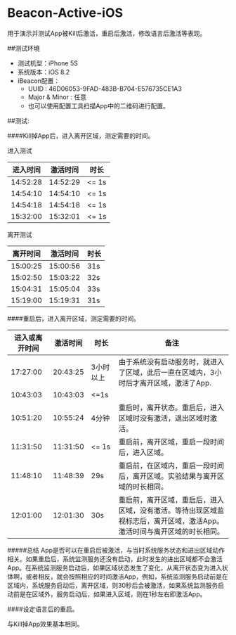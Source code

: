 # Beacon-Active-iOS

用于演示并测试App被Kill后激活，重启后激活，修改语言后激活等表现。

##测试环境

* 测试机型：iPhone 5S
* 系统版本：iOS 8.2
* iBeacon配置：
 	* UUID : 46D06053-9FAD-483B-B704-E576735CE1A3
 	* Major & Minor : 任意
	* 也可以使用配置工具扫描App中的二维码进行配置。

##测试: 

####Kill掉App后，进入离开区域，测定需要的时间。

进入测试

进入时间 | 激活时间 | 时长
------------ | ------------- | ------------
14:52:28 | 14:52:29  | <= 1s
14:54:10 | 14:54:10  | <= 1s
14:54:18 | 14:54:18  | <= 1s
15:32:00 | 15:32:01  | <= 1s

离开测试

离开时间 | 激活时间 | 时长
------------ | ------------- | ------------
15:00:25 | 15:00:56  | 31s
15:02:50 | 15:03:22  | 32s
15:04:31 | 15:05:04  | 33s
15:19:00 | 15:19:31  | 31s

####重启后，进入离开区域，测定需要的时间。

进入或离开时间 | 激活时间 | 时长 | 备注
------------ | ------------- | ------------ | ------------
17:27:00 | 20:43:25 | 3小时以上 | 由于系统没有启动服务时，就进入了区域，此后一直在区域内，3小时后才离开区域，激活了App.
10:43:03 | 10:43:03 | <=1s
10:51:20 | 10:55:24 | 4分钟 | 重启时，离开状态。重启后，进入区域时没有激活，退出区域时激活。
11:31:50 | 11:31:50 | <= 1s | 重启前，离开区域，重启一段时间后，进入区域。
11:48:10 | 11:48:39 | 29s | 重启前，在区域内，重启一段时间后，离开区域。实验结果与离开区域的时长相同。
12:01:00 | 12:01:30 | 30s | 重启前，离开区域，重启后，进入区域，没有激活。等待出现区域监视标志后，离开区域，激活App。激活时间与离开区域的时长相同。

#####总结
App是否可以在重启后被激活，与当时系统服务状态和进出区域动作相关。如果重启后，系统监测服务还没有启动，此时发生的进出区域都不会激活App。在系统监测服务启动后，如果区域状态发生了变化，从离开状态变为进入状体啊，或者相反，就会按照相应的时间激活App，例如，系统监测服务启动前是在区域内，系统服务启动后，离开区域，则30秒后会被激活，如果系统监测服务启动前是在区域外，服务启动后，如果进入区域，则在1秒左右即激活App。

####设定语言后的重启。

与Kill掉App效果基本相同。